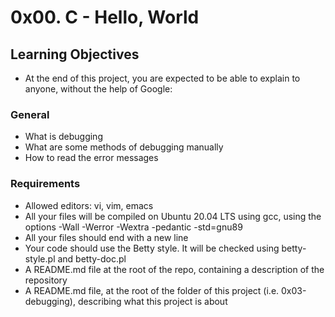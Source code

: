 # 0x00. C - Hello, World

## Learning Objectives

* At the end of this project, you are expected to be able to explain to anyone, without the help of Google:

### General

* What is debugging
* What are some methods of debugging manually
* How to read the error messages

### Requirements

* Allowed editors: vi, vim, emacs
* All your files will be compiled on Ubuntu 20.04 LTS using gcc, using the options -Wall -Werror -Wextra -pedantic -std=gnu89
* All your files should end with a new line
* Your code should use the Betty style. It will be checked using betty-style.pl and betty-doc.pl
* A README.md file at the root of the repo, containing a description of the repository
* A README.md file, at the root of the folder of this project (i.e. 0x03-debugging), describing what this project is about

